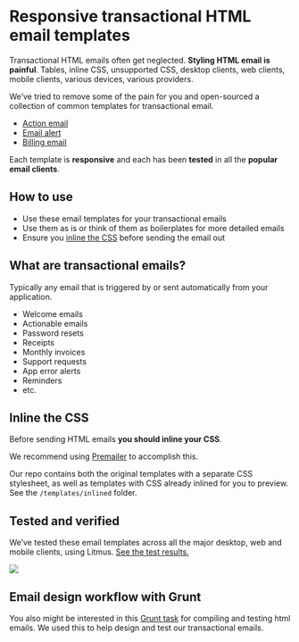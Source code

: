 # Responsive transactional HTML email templates

Transactional HTML emails often get neglected. **Styling HTML email is painful**. Tables, inline CSS, unsupported CSS, desktop clients, web clients, mobile clients, various devices, various providers.

We’ve tried to remove some of the pain for you and open-sourced a collection of common templates for transactional email.

* [Action email](http://mailgun.github.io/transactional-email-templates/action.html)
* [Email alert](http://mailgun.github.io/transactional-email-templates/alert.html)
* [Billing email](http://mailgun.github.io/transactional-email-templates/billing.html)

Each template is **responsive** and each has been **tested** in all the **popular email clients**.

## How to use

* Use these email templates for your transactional emails
* Use them as is or think of them as boilerplates for more detailed emails
* Ensure you [inline the CSS](#inline-the-css) before sending the email out

## What are transactional emails?

Typically any email that is triggered by or sent automatically from your application.

* Welcome emails
* Actionable emails
* Password resets
* Receipts
* Monthly invoices
* Support requests
* App error alerts
* Reminders
* etc.

## Inline the CSS

Before sending HTML emails **you should inline your CSS**.

We recommend using [Premailer](http://premailer.dialect.ca/) to accomplish this.

Our repo contains both the original templates with a separate CSS stylesheet, as well as templates with CSS already inlined for you to preview. See the `/templates/inlined` folder.

## Tested and verified

We’ve tested these email templates across all the major desktop, web and mobile clients, using Litmus. [See the test results.](https://litmus.com/pub/333e2b6/screenshots)

<img src="http://i.imgur.com/eX9fYwL.png">

## Email design workflow with Grunt

You also might be interested in this [Grunt task](https://github.com/leemunroe/grunt-email-design)  for compiling and testing html emails. We used this to help design and test our transactional emails.
